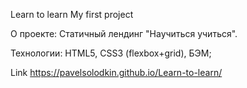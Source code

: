 Learn to learn
My first project

О проекте:
Статичный лендинг "Научиться учиться".

Технологии:
HTML5, CSS3 (flexbox+grid), БЭМ;

Link https://pavelsolodkin.github.io/Learn-to-learn/
